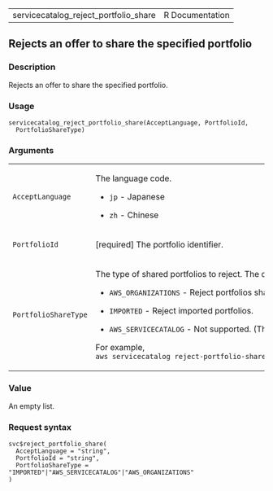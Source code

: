 <table style="width: 100%;">
<tbody>
<tr class="odd">
<td>servicecatalog_reject_portfolio_share</td>
<td style="text-align: right;">R Documentation</td>
</tr>
</tbody>
</table>

## Rejects an offer to share the specified portfolio

### Description

Rejects an offer to share the specified portfolio.

### Usage

    servicecatalog_reject_portfolio_share(AcceptLanguage, PortfolioId,
      PortfolioShareType)

### Arguments

<table>
<colgroup>
<col style="width: 35%" />
<col style="width: 65%" />
</colgroup>
<tbody>
<tr class="odd">
<td><code
id="servicecatalog_reject_portfolio_share_:_AcceptLanguage">AcceptLanguage</code></td>
<td><p>The language code.</p>
<ul>
<li><p><code>jp</code> - Japanese</p></li>
<li><p><code>zh</code> - Chinese</p></li>
</ul></td>
</tr>
<tr class="even">
<td><code
id="servicecatalog_reject_portfolio_share_:_PortfolioId">PortfolioId</code></td>
<td><p>[required] The portfolio identifier.</p></td>
</tr>
<tr class="odd">
<td><code
id="servicecatalog_reject_portfolio_share_:_PortfolioShareType">PortfolioShareType</code></td>
<td><p>The type of shared portfolios to reject. The default is to reject
imported portfolios.</p>
<ul>
<li><p><code>AWS_ORGANIZATIONS</code> - Reject portfolios shared by the
management account of your organization.</p></li>
<li><p><code>IMPORTED</code> - Reject imported portfolios.</p></li>
<li><p><code>AWS_SERVICECATALOG</code> - Not supported. (Throws
ResourceNotFoundException.)</p></li>
</ul>
<p>For example, <code
style="white-space: pre;">⁠aws servicecatalog reject-portfolio-share --portfolio-id "port-2qwzkwxt3y5fk" --portfolio-share-type AWS_ORGANIZATIONS⁠</code></p></td>
</tr>
</tbody>
</table>

### Value

An empty list.

### Request syntax

    svc$reject_portfolio_share(
      AcceptLanguage = "string",
      PortfolioId = "string",
      PortfolioShareType = "IMPORTED"|"AWS_SERVICECATALOG"|"AWS_ORGANIZATIONS"
    )
